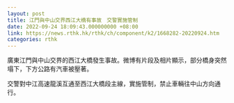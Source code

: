 ```yaml
---
layout: post
title: 江門與中山交界西江大橋有事故　交警實施管制
date: 2022-09-24 18:09:43.000000000 +08:00
link: https://news.rthk.hk/rthk/ch/component/k2/1668282-20220924.htm
categories: rthk
---
```


廣東江門與中山交界的西江大橋發生事故。微博有片段及相片顯示，部分橋身突然塌下，下方公路有汽車被壓著。

交警對中江高速龍溪互通至西江大橋段主線，實施管制，禁止車輛往中山方向通行。

